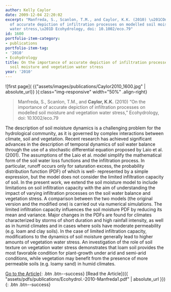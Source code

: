 ```yaml
---
author: Kelly Caylor
date: 2009-12-04 22:20:02
excerpt: "Manfreda, S., Scanlon, T.M., and Caylor, K.K. (2010) \u201COn the importance
  of accurate depiction of infiltration processes on modelled soil moisture and vegetation
  water stress,\u201D Ecohydrology, doi: 10.1002/eco.79"
id: 1600
portfolio-item-category:
- publications
portfolio-item-tag:
- '2010'
- Ecohydrology
title: On the importance of accurate depiction of infiltration processes on modelled
  soil moisture and vegetation water stress
year: '2010'
---
```


![first page]( {{"assets/images/publications/Caylor2010_1600.jpg" | absolute_url}} ){:class="img-responsive" width="50%" .align-right}

> Manfreda, S., Scanlon, T.M., and **Caylor, K.K.** (2010) “On the importance of accurate depiction of infiltration processes on modelled soil moisture and vegetation water stress,” Ecohydrology, doi: 10.1002/eco.79


The description of soil moisture dynamics is a challenging problem for the hydrological community, as it is governed by complex interactions between climate, soil and vegetation. Recent research has achieved significant advances in the description of temporal dynamics of soil water balance through the use of a stochastic differential equation proposed by Laio et al. (2001). The assumptions of the Laio et al. model simplify the mathematical form of the soil water loss functions and the infiltration process. In particular, runoff occurs only for saturation excess, the probability distribution function (PDF) of which is well- represented by a simple expression, but the model does not consider the limited infiltration capacity of soil. In the present work, we extend the soil moisture model to include limitations on soil infiltration capacity with the aim of understanding the impact of varying infiltration processes on the soil water balance and vegetation stress. A comparison between the two models (the original version and the modified one) is carried out via numerical simulations. The limited infiltration capacity influences the soil moisture PDF by reducing its mean and variance. Major changes in the PDFs are found for climates characterized by storms of short duration and high rainfall intensity, as well as in humid climates and in cases where soils have moderate permeability (e.g. loam and clay soils). In the case of limited infiltration capacity, modifications to the dynamics of soil moisture generally lead to higher amounts of vegetation water stress. An investigation of the role of soil texture on vegetation water stress demonstrates that loam soil provides the most favorable condition for plant-growth under arid and semi-arid conditions, while vegetation may benefit from the presence of more permeable soils (e.g. loamy sand) in humid climates.


[Go to the Article](http://dx.doi.org/10.1002/eco.79){: .btn .btn--success} [Read the Article]({{ "assets/pdfs/publications/Ecohydrol.-2010-Manfreda1.pdf" | absolute_url }}){: .btn .btn--success}